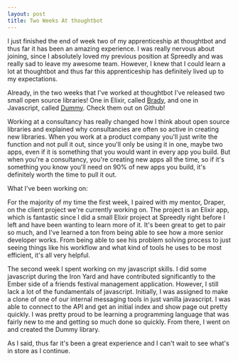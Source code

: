```yaml
---
layout: post
title: Two Weeks At thoughtbot
---
```


I just finished the end of week two of my apprenticeship at thoughtbot and thus
far it has been an amazing experience. I was really nervous about joining, since
I absolutely loved my previous position at Spreedly and was really sad to leave
my awesome team. However, I knew that I could learn a lot at thoughtbot
and thus far this apprenticeship has definitely lived up to my expectations.

Already, in the two weeks that I've worked at thoughtbot I've released two small
open source libraries! One in Elixir, called
[Brady](https://github.com/thoughtbot/brady), and one in Javascript,
called [Dummy](https://github.com/thoughtbot/dummy). Check them out on Github!

Working at a consultancy has really changed how I think about open source
libraries and explained why consultancies are often so active in creating new
libraries. When you work at a product company you'll just write the function
and not pull it out, since you'll only be using it in one, maybe two
apps, even if it is something that you would want in every app you build. But
when you're a consultancy, you're creating new apps all the time, so if it's
something you know you'll need on 90% of new apps you build, it's definitely
worth the time to pull it out.

What I've been working on:

For the majority of my time the first week, I paired with my mentor, Draper, on
the client project we're currently working on. The project is an Elixir
app, which is fantastic since I did a small Elixir project at Spreedly right
before I left and have been wanting to learn more of it. It's been great to
get to pair so much, and I've learned a ton from being able to see how a more
senior developer works. From being able to see his problem solving process to
just seeing things like his workflow and what kind of tools he uses to be most
efficient, it's all very helpful.

The second week I spent working on my javascript skills. I did some javascript
during the Iron Yard and have contributed significantly to the Ember side of a
friends festival management application. However, I still lack a lot of the
fundamentals of javascript. Initially, I was assigned to make a clone of one of
our internal messaging tools in just vanilla javascript. I was able to connect
to the API and get an initial index and show page out pretty quickly. I was
pretty proud to be learning a programming language that was fairly new to me and
getting so much done so quickly. From there, I went on and created the Dummy library.

As I said, thus far it's been a great experience and I can't wait to see what's
in store as I continue.
